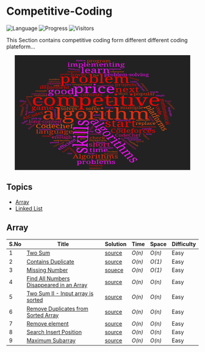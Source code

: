 # Competitive-Coding


![Language](https://img.shields.io/badge/language-C++11-orange.svg)  ![Progress](https://img.shields.io/badge/progress-30%20%2F%201594-ff69b4.svg)
 ![Visitors](https://visitor-badge.laobi.icu/badge?page_id=skjha1.Competitive-Coding)

This Section contains competitive coding form different different coding plateform...
<p align="center">
  <img width="460" height="300" src="https://github.com/skjha1/Competitive-Coding/blob/main/Codechef/IMG/cp.png">
</p>


## Topics

* [Array](https://github.com/skjha1/Competitive-Coding#array)
* [Linked List](https://github.com/skjha1/Competitive-Coding#LinkedList)


## Array
|  S.No  | Title           |  Solution       |  Time           | Space           | Difficulty    |
|-----|---------------- | --------------- | --------------- | --------------- | ------------- |
1 | [Two Sum](https://leetcode.com/problems/two-sum/) | [source](https://github.com/skjha1/Competitive-Coding/blob/main/Leetcode/Easy/01%20Two%20Sum.cpp)  | _O(n)_       | _O(n)_          | Easy         |
 2 | [Contains Duplicate](https://leetcode.com/problems/contains-duplicate/) | [source](https://github.com/skjha1/Competitive-Coding/blob/main/Leetcode/Easy/02%20Contains%20Duplicate.cpp)  | _O(n)_       | _O(1)_          | Easy         |
3 | [Missing Number](https://leetcode.com/problems/missing-number/) |  [souece](https://github.com/skjha1/Competitive-Coding/blob/main/Leetcode/Easy/03%20Missing%20Number.cpp) | _O(n)_       | _O(1)_          | Easy         |
4 | [Find All Numbers Disappeared in an Array](https://leetcode.com/problems/find-all-numbers-disappeared-in-an-array/) | [source](https://github.com/skjha1/Competitive-Coding/blob/main/Leetcode/Easy/04%20Find%20All%20Numbers%20Disappeared%20in%20an%20Array.cpp)  | _O(n)_       | _O(n)_          | Easy         |
5 | [Two Sum II - Input array is sorted](https://leetcode.com/problems/two-sum-ii-input-array-is-sorted/) | [source](https://github.com/skjha1/Competitive-Coding/blob/main/Leetcode/Easy/05%20Two%20Sum%20II%20-%20Input%20array%20is%20sorted.cpp)  | _O(n)_       | _O(n)_          | Easy         |
6 | [Remove Duplicates from Sorted Array](https://leetcode.com/problems/remove-duplicates-from-sorted-array/) | [source](https://github.com/skjha1/Competitive-Coding/blob/main/Leetcode/Easy/06%20%20Remove%20Duplicates%20from%20Sorted%20Array.cpp)  | _O(n)_       | _O(n)_          | Easy         |
7 | [Remove element](https://leetcode.com/problems/remove-element/) | [source](https://github.com/skjha1/Competitive-Coding/blob/main/Leetcode/Easy/07%20Remove%20element.cpp)  | _O(n)_       | _O(n)_          | Easy         |
8 | [Search Insert Position](https://leetcode.com/problems/search-insert-position/) |  [source](https://github.com/skjha1/Competitive-Coding/blob/main/Leetcode/Easy/08%20Search%20Insert%20Position.cpp) | _O(n)_       | _O(n)_          | Easy         |
9 | [Maximum Subarray](https://leetcode.com/problems/maximum-subarray/) |  [source](https://github.com/skjha1/Competitive-Coding/blob/main/Leetcode/Easy/09%20Maximum%20Subarray.cpp) | _O(n)_       | _O(n)_          | Easy         |

